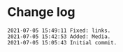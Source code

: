 # Change log

```
2021-07-05 15:49:11 Fixed: links.
2021-07-05 15:42:53 Added: Media.
2021-07-05 15:05:43 Initial commit.
```
